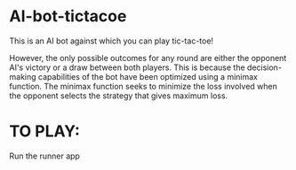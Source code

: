 # AI-bot-tictacoe
This is an AI bot against which you can play tic-tac-toe! 

However, the only possible outcomes for any round are either the opponent AI's victory or a draw between both players. This is because the decision-making capabilities of the bot have been optimized using a minimax function. The minimax function seeks to minimize the loss involved when the opponent selects the strategy that gives maximum loss. 

# TO PLAY:
Run the runner app
